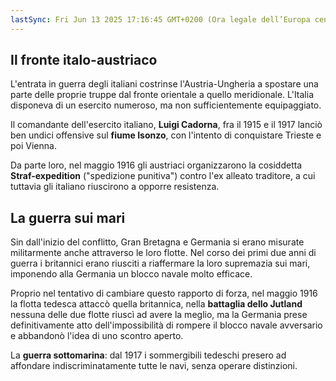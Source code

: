 ```yaml
---
lastSync: Fri Jun 13 2025 17:16:45 GMT+0200 (Ora legale dell’Europa centrale)
---
```

## Il fronte italo-austriaco
L'entrata in guerra degli italiani costrinse l'Austria-Ungheria a spostare una parte delle proprie truppe dal fronte orientale a quello meridionale. L'Italia disponeva di un esercito numeroso, ma non sufficientemente equipaggiato.

Il comandante dell'esercito italiano, **Luigi Cadorna**, fra il 1915 e il 1917 lanciò ben undici offensive sul **fiume Isonzo**, con l'intento di conquistare Trieste e poi Vienna.

Da parte loro, nel maggio 1916 gli austriaci organizzarono la cosiddetta **Straf-expedition** ("spedizione punitiva") contro l'ex alleato traditore, a cui tuttavia gli italiano riuscirono a opporre resistenza.

## La guerra sui mari
Sin dall'inizio del conflitto, Gran Bretagna e Germania si erano misurate militarmente anche attraverso le loro flotte. Nel corso dei primi due anni di guerra i britannici erano riusciti a riaffermare la loro supremazia sui mari, imponendo alla Germania un blocco navale molto efficace.

Proprio nel tentativo di cambiare questo rapporto di forza, nel maggio 1916 la flotta tedesca attaccò quella britannica, nella **battaglia dello Jutland** nessuna delle due flotte riuscì ad avere la meglio, ma la Germania prese definitivamente atto dell'impossibilità di rompere il blocco navale avversario e abbandonò l'idea di uno scontro aperto.

La **guerra sottomarina**: dal 1917 i sommergibili tedeschi presero ad affondare indiscriminatamente tutte le navi, senza operare distinzioni.